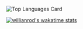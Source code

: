 ![Top Languages Card](https://github-readme-stats.vercel.app/api?username=kaheiseki&count_private=true&show_icons=true&theme=vue)

[![willianrod's wakatime stats](https://github-readme-stats.vercel.app/api/wakatime?username=kaheiseki)](https://github.com/anuraghazra/github-readme-stats)
